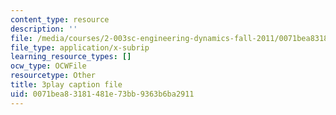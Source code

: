 ```yaml
---
content_type: resource
description: ''
file: /media/courses/2-003sc-engineering-dynamics-fall-2011/0071bea83181481e73bb9363b6ba2911_9_d8CQrCYUw.srt
file_type: application/x-subrip
learning_resource_types: []
ocw_type: OCWFile
resourcetype: Other
title: 3play caption file
uid: 0071bea8-3181-481e-73bb-9363b6ba2911
---
```

